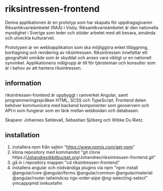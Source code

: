# riksintressen-frontend

Denna applikationen är en prototyp som har skapats för uppdragsgivaren Riksantikvarieämbetet (RAÄ) i Visby. Riksantikvarieämbetet är den nationella myndighet i Sverige som leder och stöder arbetet med att bevara, använda och utveckla kulturarvet.

Prototypen är en webbapplikation som ska möjliggöra enkel tilläggning, borttagning och revidering av riksintressen. Riksintressen innefattar ett geografiskt område som är skyddat och anses vara viktigt ur en nationell synvinkel. Applikationens målgrupp är till för tjänsteman och konsulter som är i behov av att hantera riksintressen. 

## information

riksintressen-frontend är uppbyggt i ramverket Angular, samt programmeringsspråken HTML, SCSS och TypeScript.
Frontend delen behöver kommunicera med backend komponenter som geoservern och API:n som fungerar som en länk mellan webbsidan och databasen.

Skapare: Johannes Seldevall, Sebastian Sjöberg och Wibke Du Rietz.

## installation

1. installera npm från sajten "https://www.npmjs.com/get-npm"
2. klona repository med kommandot "git clone https://Johandrex@bitbucket.org/Johandrex/riksintressen-frontend.git"
3. gå in i repository mappen "cd riksintressen-frontend"
4. installera angular och nödvändiga plugins via npm "npm install @angular/core @angular/forms @angular/common @angular/material @angular/router tailwindcss ngx-order-pipe @ng-select/ng-select"
ymcappqmid innkuxtafm
